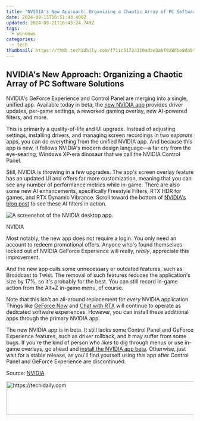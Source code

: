```yaml
---
title: "NVIDIA's New Approach: Organizing a Chaotic Array of PC Software Solutions"
date: 2024-09-15T16:51:43.400Z
updated: 2024-09-21T16:43:24.749Z
tags:
  - windows
categories:
  - tech
thumbnail: https://thmb.techidaily.com/f711c5172a110adae3abf928dbe0da94bf3039e13fcceef86f8416f4ac0c1cb4.jpg
---
```


## NVIDIA's New Approach: Organizing a Chaotic Array of PC Software Solutions

NVIDIA's GeForce Experience and Control Panel are merging into a single, unified app. Available today in beta, the [new NVIDIA app](https://www.nvidia.com/en-us/software/nvidia-app/) provides driver updates, per-game settings, a reworked gaming overlay, new AI-powered filters, and more.

 This is primarily a quality-of-life and UI upgrade. Instead of adjusting settings, installing drivers, and managing screen recordings in two _separate_ apps, you can do everything from the unified NVIDIA app. And because this app is new, it follows NVIDIA's modern design language—a far cry from the eye-searing, Windows XP-era dinosaur that we call the NVIDIA Control Panel.

 Still, NVIDIA is throwing in a few upgrades. The app's screen overlay feature has an updated UI and offers far more customization, meaning that you can see any number of performance metrics while in-game. There are also some new AI enhancements, specifically Freestyle Filters, RTX HDR for games, and RTX Dynamic Vibrance. Scroll toward the bottom of [NVIDIA's blog post](https://www.nvidia.com/en-us/geforce/news/nvidia-app-beta-download/) to see these AI filters in action.

![A screenshot of the NVIDIA desktop app.](https://static1.howtogeekimages.com/wordpress/wp-content/uploads/2024/02/25.jpg) 

NVIDIA

 Most notably, the new app does not require a login. You only need an account to redeem promotional offers. Anyone who's found themselves locked out of NVIDIA GeForce Experience will really, _really_, appreciate this improvement.

 And the new app culls some unnecessary or outdated features, such as Broadcast to Twist. The removal of such features reduces the application's size by 17%, so it's probably for the best. You can still record in-game action from the Alt+Z in-game menu, of course.

 Note that this isn't an all-around replacement for _every_ NVIDIA application. Things like [GeForce Now](https://instagram-video-recordings.techidaily.com/new-instagram-showcase-video-reversal-techniques-for-2024/) and [Chat with RTX](https://android-unlock.techidaily.com/how-to-track-imei-number-of-sony-through-google-earth-by-drfone-android/) will continue to operate as dedicated software experiences. However, you can install these additional apps through the primary NVIDIA app.

 The new NVIDIA app is in beta. It still lacks some Control Panel and GeForce Experience features, such as driver rollback, and it may suffer from some bugs. If you're the kind of person who _likes_ to dig through menus or use in-game overlays, go ahead and [install the NVIDIA app beta](https://www.nvidia.com/en-us/software/nvidia-app/). Otherwise, just wait for a stable release, as you'll find yourself using this app after Control Panel and GeForce Experience are discontinued.

 Source: [NVIDIA](https://www.nvidia.com/en-us/geforce/news/nvidia-app-beta-download/)

<ins class="adsbygoogle"
     style="display:block"
     data-ad-format="autorelaxed"
     data-ad-client="ca-pub-7571918770474297"
     data-ad-slot="1223367746"></ins>

<ins class="adsbygoogle"
     style="display:block"
     data-ad-client="ca-pub-7571918770474297"
     data-ad-slot="8358498916"
     data-ad-format="auto"
     data-full-width-responsive="true"></ins>



<!-- affiliate ads begin -->
<a href="https://appsumo.8odi.net/c/5597632/2037356/7443" target="_top" id="2037356">
  <img src="//a.impactradius-go.com/display-ad/7443-2037356" border="0" alt="https://techidaily.com" width="728" height="90"/>
</a>
<img height="0" width="0" src="https://appsumo.8odi.net/i/5597632/2037356/7443" style="position:absolute;visibility:hidden;" border="0" />
<!-- affiliate ads end -->


